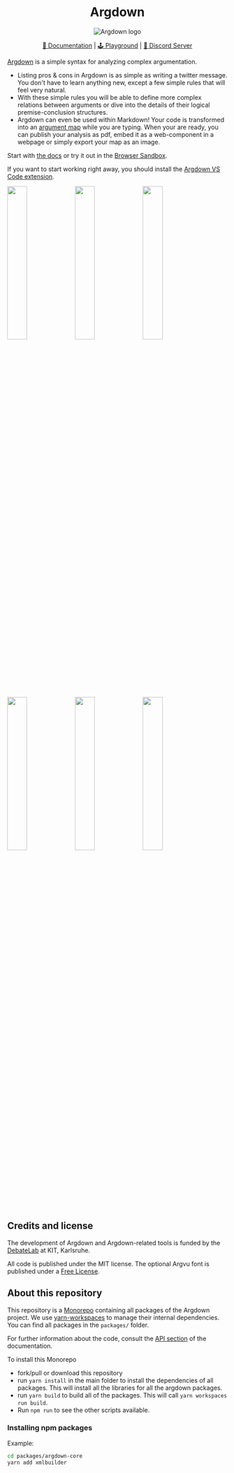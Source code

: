 <div align="center">

# Argdown

![Argdown logo](./argdown-arrow.png?raw=true "Argdown logo")

[📑 Documentation](https://argdown.org) | [🕹️ Playground](https://argdown.org/sandbox) | [💬 Discord Server](https://discord.gg/rFe7nuDbzs)

</div>

[Argdown](https://argdown.org) is a simple syntax for analyzing complex argumentation.

- Listing pros & cons in Argdown is as simple as writing a twitter message. You don't have to learn anything new, except a few simple rules that will feel very natural.
- With these simple rules you will be able to define more complex relations between arguments or dive into the details of their logical premise-conclusion structures.
- Argdown can even be used within Markdown! Your code is transformed into an <a href="https://en.wikipedia.org/wiki/Argument_map">argument map</a> while you are typing. When your are ready, you can publish your analysis as pdf, embed it as a web-component in a webpage or simply export your map as an image.

Start with [the docs](https://argdown.org) or try it out in the [Browser Sandbox](https://argdown.org/sandbox).

If you want to start working right away, you should install the [Argdown VS Code extension](https://argdown.org/guide/installing-the-vscode-extension).

<img src="./screenshots/argdown-vscode-greenspan-1.png?raw=true" width="30%"></img> <img src="./screenshots/argdown-vscode-greenspan-2.png?raw=true" width="30%"></img> <img src="./screenshots/argdown-vscode-semmelweis-1.png?raw=true" width="30%"></img> <img src="./screenshots/argdown-sandbox-soft-drugs-1.png?raw=true" width="30%"></img> <img src="./screenshots/argdown-sandbox-greenspan-1.png?raw=true" width="30%"></img> <img src="./screenshots/argdown-sandbox-censorship-1.png?raw=true" width="30%"></img>

## Credits and license

The development of Argdown and Argdown-related tools is funded by the [DebateLab](http://debatelab.philosophie.kit.edu/) at KIT, Karlsruhe.

All code is published under the MIT license. The optional Argvu font is published under a [Free License](https://github.com/christianvoigt/argdown/tree/master/packages/argvu/LICENSE.md).

## About this repository

This repository is a [Monorepo](https://en.wikipedia.org/wiki/Monorepo) containing all packages of the Argdown project. We use [yarn-workspaces](https://yarnpkg.com/features/workspaces) to manage their internal dependencies. You can find all packages in the `packages/` folder.

For further information about the code, consult the [API section](https://christianvoigt.github.io/argdown/api/) of the documentation.

To install this Monorepo

- fork/pull or download this repository
- run `yarn install` in the main folder to install the dependencies of all packages. This will install all the libraries for all the argdown packages.
- run `yarn build` to build all of the packages. This will call `yarn workspaces run build`.
- Run `npm run` to see the other scripts available.

### Installing npm packages

Example:

```bash
cd packages/argdown-core
yarn add xmlbuilder
```
